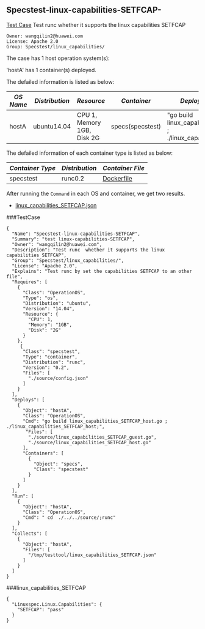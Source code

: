 ## Specstest-linux-capabilities-SETFCAP-
[Test Case](#testcase) Test runc  whether it supports the linux capabilities SETFCAP

```
Owner: wangqilin2@huawei.com
License: Apache 2.0
Group: Specstest/linux_capabilities/
```

The case has 1 host operation system(s):

'hostA' has 1 container(s) deployed.

The defailed information is listed as below:

| *OS Name* | *Distribution* | *Resource* | *Container*| *Deploy/Testing Command* |
| -------| ------ | --------- | -------- | --------|
|hostA|ubuntu14.04|CPU 1, Memory 1GB, Disk 2G|specs(specstest)|"go build linux_capabilities_SETFCAP_host.go ; ./linux_capabilities_SETFCAP_host;"|

The defailed information of each container type is listed as below:

| *Container Type* | *Distribution* | *Container File* |
| -------| ------ | ------- |
|specstest|runc0.2|[Dockerfile](#dockerfile) |

After running the `Command` in each OS and container, we get two results.

* [linux_capabilities_SETFCAP.json](#linux_capabilities_SETFCAP) 


###TestCase
```
{
  "Name": "Specstest-linux-capabilities-SETFCAP",
  "Summary": "test linux-capabilities-SETFCAP",
  "Owner": "wangqilin2@huawei.com",
  "Description": "Test runc  whether it supports the linux capabilities SETFCAP",
  "Group": "Specstest/linux_capabilities/",
  "License": "Apache 2.0",
  "Explains": "Test runc by set the capabilities SETFCAP to an other file",
  "Requires": [
    {
      "Class": "OperationOS",
      "Type": "os",
      "Distribution": "ubuntu",
      "Version": "14.04",
      "Resource": {
        "CPU": 1,
        "Memory": "1GB",
        "Disk": "2G"
      }
    },
     {
      "Class": "specstest",
      "Type": "container",
      "Distribution": "runc",
      "Version": "0.2",
      "Files": [
        "./source/config.json"
      ]
    }
  ],
  "Deploys": [
    {
      "Object": "hostA",
      "Class": "OperationOS",
      "Cmd": "go build linux_capabilities_SETFCAP_host.go ; ./linux_capabilities_SETFCAP_host;",
       "Files": [
        "./source/linux_capabilities_SETFCAP_guest.go",
        "./source/linux_capabilities_SETFCAP_host.go"
      ],
      "Containers": [
        {
          "Object": "specs",
          "Class": "specstest"
        }
      ]
    }
  ],
  "Run": [
    {
      "Object": "hostA",
      "Class": "OperationOS",
      "Cmd": " cd  ./../../source/;runc"
    }
  ],
  "Collects": [
    {
      "Object": "hostA",
      "Files": [
        "/tmp/testtool/linux_capabilities_SETFCAP.json"
      ]
    }
  ]
}
```

###linux_capabilities_SETFCAP
```
{
  "Linuxspec.Linux.Capabilities": {
    "SETFCAP": "pass"
  }
}
```


